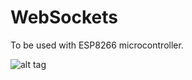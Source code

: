 # WebSockets
To be used with ESP8266 microcontroller.

![alt tag](https://github.com/ru4reel/WebSockets/esp8266-1.jpg)